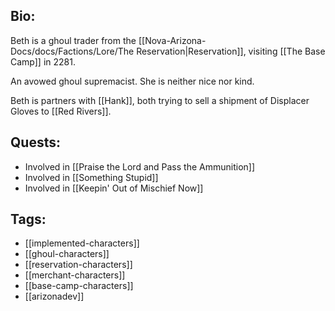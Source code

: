 ## Bio:

Beth is a ghoul trader from the [[Nova-Arizona-Docs/docs/Factions/Lore/The Reservation|Reservation]], visiting [[The Base Camp]] in 2281.

An avowed ghoul supremacist. She is neither nice nor kind.

Beth is partners with [[Hank]], both trying to sell a shipment of Displacer Gloves to [[Red Rivers]].

## Quests:

- Involved in [[Praise the Lord and Pass the Ammunition]]
- Involved in [[Something Stupid]]
- Involved in [[Keepin' Out of Mischief Now]]

## Tags:

- [[implemented-characters]]
- [[ghoul-characters]]
- [[reservation-characters]]
- [[merchant-characters]]
- [[base-camp-characters]]
- [[arizonadev]]